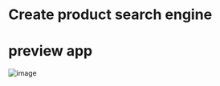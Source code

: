 # Create product search engine
 
 # preview app 
![image](https://user-images.githubusercontent.com/83078159/213516568-33424d79-74a4-4f46-a5d4-9864f2f424ca.png)
